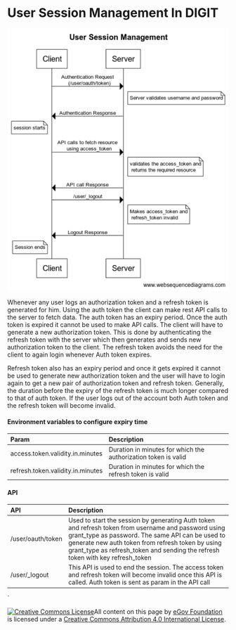 # User Session Management In DIGIT

![](../../../.gitbook/assets/user-session.png)

Whenever any user logs an authorization token and a refresh token is generated for him. Using the auth token the client can make rest API calls to the server to fetch data. The auth token has an expiry period. Once the auth token is expired it cannot be used to make API calls. The client will have to generate a new authorization token. This is done by authenticating the refresh token with the server which then generates and sends new authorization token to the client. The refresh token avoids the need for the client to again login whenever Auth token expires.

Refresh token also has an expiry period and once it gets expired it cannot be used to generate new authorization token and the user will have to login again to get a new pair of authorization token and refresh token. Generally, the duration before the expiry of the refresh token is much longer compared to that of auth token. If the user logs out of the account both Auth token and the refresh token will become invalid.

#### Environment variables to configure expiry time <a id="Environment-variables-to-configure-expiry-time:"></a>

| **Param** | **Description** |
| :--- | :--- |
| access.token.validity.in.minutes | Duration in minutes for which the authorization token is valid |
| refresh.token.validity.in.minutes | Duration in minutes for which the refresh token is valid |

#### API <a id="API:"></a>

| **API** | **Description** |
| :--- | :--- |
| /user/oauth/token | Used to start the session by generating Auth token and refresh token from username and password using grant\_type as password. The same API can be used to generate new auth token from refresh token by using grant\_type as refresh\_token and sending the refresh token with key refresh\_token |
| /user/\_logout | This API is used to end the session. The access token and refresh token will become invalid once this API is called. Auth token is sent as param in the API call |

\`

 [![Creative Commons License](https://i.creativecommons.org/l/by/4.0/80x15.png)](http://creativecommons.org/licenses/by/4.0/)All content on this page by [eGov Foundation ](https://egov.org.in/)is licensed under a [Creative Commons Attribution 4.0 International License](http://creativecommons.org/licenses/by/4.0/).

